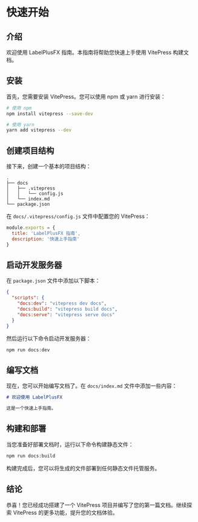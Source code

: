 # 快速开始

## 介绍

欢迎使用 LabelPlusFX 指南。本指南将帮助您快速上手使用 VitePress 构建文档。

## 安装

首先，您需要安装 VitePress。您可以使用 npm 或 yarn 进行安装：

```bash
# 使用 npm
npm install vitepress --save-dev

# 使用 yarn
yarn add vitepress --dev
```

## 创建项目结构

接下来，创建一个基本的项目结构：

```
.
├── docs
│   ├── .vitepress
│   │   └── config.js
│   └── index.md
└── package.json
```

在 `docs/.vitepress/config.js` 文件中配置您的 VitePress：

```js
module.exports = {
  title: 'LabelPlusFX 指南',
  description: '快速上手指南'
}
```

## 启动开发服务器

在 `package.json` 文件中添加以下脚本：

```json
{
  "scripts": {
    "docs:dev": "vitepress dev docs",
    "docs:build": "vitepress build docs",
    "docs:serve": "vitepress serve docs"
  }
}
```

然后运行以下命令启动开发服务器：

```bash
npm run docs:dev
```

## 编写文档

现在，您可以开始编写文档了。在 `docs/index.md` 文件中添加一些内容：

```markdown
# 欢迎使用 LabelPlusFX

这是一个快速上手指南。
```

## 构建和部署

当您准备好部署文档时，运行以下命令构建静态文件：

```bash
npm run docs:build
```

构建完成后，您可以将生成的文件部署到任何静态文件托管服务。

## 结论

恭喜！您已经成功搭建了一个 VitePress 项目并编写了您的第一篇文档。继续探索 VitePress 的更多功能，提升您的文档体验。
